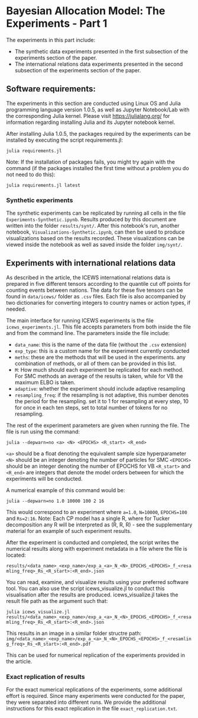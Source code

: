# Bayesian Allocation Model: The Experiments - Part 1

The experiments in this part include:

- The synthetic data experiments presented in the first subsection of the experiments section of the paper.
- The international relations data experiments presented in the second subsection of the experiments section of the paper.

## Software requirements:

The experiments in this section are conducted using Linux OS and Julia programming language version 1.0.5, as well as Jupyter Notebook/Lab with the corresponding Julia kernel. Please visit https://julialang.org/ for information regarding installing Julia and its Jupyter notebook kernel.

After installing Julia 1.0.5, the packages required by the experiments can be installed by executing the script requirements.jl:

`julia requirements.jl`

Note: If the installation of packages fails, you might try again with the command (if the packages installed the first time without a problem you do not need to do this): 

`julia requirements.jl latest`

### Synthetic experiments

The synthetic experiments can be replicated by running all cells in the file `Experiments-Synthetic.ipynb`. Results produced by this document are written into the folder `results/synt/`. After this notebook's run, another notebook, `Visualizations-Synthetic.ipynb`, can then be used to produce visualizations based on the results recorded. These visualizations can be viewed inside the notebook as well as saved inside the folder `img/synt/`.

## Experiments with international relations data

As described in the article, the ICEWS international relations data is prepared in five different tensors according to the quantile cut off points for counting events between nations. The data for these five tensors can be found in `data/icews/` folder as `.csv` files. Each file is also accompanied by two dictionaries for converting integers to country names or action types, if needed.

The main interface for running ICEWS experiments is the file `icews_experiments.jl`. This file accepts parameters from both inside the file and from the command line. The parameters inside the file include:

- `data_name`: this is the name of the data file (without the `.csv` extension)
- `exp_type`: this is a custom name for the experiment currently conducted
- `meths`: these are the methods that will be used in the experiments. any combination of methods, or all of them can be provided in this list.
- `M`: How much should each experiment be replicated for each method. For SMC methods an average of the results is taken, while for VB the maximum ELBO is taken.
- `adaptive`: whether the experiment should include adaptive resampling
- `resampling_freq`: if the resampling is not adaptive, this number denotes the period for the resampling. set it to 1 for resampling at every step, 10 for once in each ten steps, set to total number of tokens for no resampling.

The rest of the experiment parameters are given when running the file. The file is run using the command:

`julia --depwarn=no <a> <N> <EPOCHS> <R_start> <R_end>`

`<a>` should be a float denoting the equivalent sample size hyperparameter
`<N>` should be an integer denoting the number of particles for SMC
`<EPOCHS>` should be an integer denoting the number of EPOCHS for VB
`<R_start>` and `<R_end>` are integers that denote the model orders between for which the experiments will be conducted.

A numerical example of this command would be:

`julia --depwarn=no 1.0 10000 100 2 16`

This would correspond to an experiment where `a=1.0`, `N=10000`, `EPOCHS=100` and `Rs=2:16`. Note: Each CP model has a single R, where for Tucker decomposition any R will be interpreted as (R, R, R) - see the supplementary material for an example of such experiment results.

After the experiment is conducted and completed, the script writes the numerical results along with experiment metadata in a file where the file is located:

`results/<data_name>_<exp_name>/exp_a_<a>_N_<N>_EPOCHS_<EPOCHS>_f_<resamling_freq>_Rs_<R_start>:<R_end>.json`

You can read, examine, and visualize results using your preferred software tool. You can also use the script icews_visualize.jl to conduct this visualisation after the results are produced. icews_visualize.jl takes the result file path as the argument such that:

`julia icews_visualize.jl results/<data_name>_<exp_name>/exp_a_<a>_N_<N>_EPOCHS_<EPOCHS>_f_<resamling_freq>_Rs_<R_start>:<R_end>.json`

This results in an image in a similar folder structre path: `img/<data_name>_<exp_name>/exp_a_<a>_N_<N>_EPOCHS_<EPOCHS>_f_<resamling_freq>_Rs_<R_start>:<R_end>.pdf`

This can be used for numerical replication of the experiments provided in the article.

### Exact replication of results

For the exact numerical replications of the experiments, some additional effort is required. Since many experiments were conducted for the paper, they were separated into different runs. We provide the additional instructions for this exact replication in the file `exact_replication.txt`.

